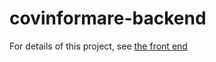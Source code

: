 # covinformare-backend

For details of this project, see [the front end](https://github.com/siddharthsrivastava0501/covinformare)
